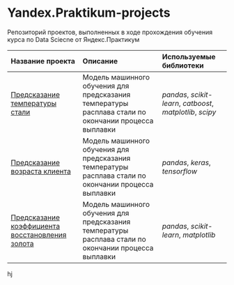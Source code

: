 # Yandex.Praktikum-projects

Репозиторий проектов, выполненных в ходе прохождения обучения курса по Data Sciecne от Яндекс.Практикум

| Название проекта | Описание | Используемые библиотеки | 
| :---------------------- | :---------------------- | :---------------------- |
| [Предсказание температуры стали](Temperature_prediction_in_steelmaking) | Модель машинного обучения для предсказания температуры расплава стали по окончании процесса выплавки| *pandas*, *scikit-learn*, *catboost*, *matplotlib*, *scipy* |
| [Предсказание возраста клиента](Client_age_prediction) | Модель машинного обучения для предсказания температуры расплава стали по окончании процесса выплавки| *pandas*,  *keras*, *tensorflow* |
| [Предсказание коэффициента восстановления золота](Gold_recovery_prediction) | Модель машинного обучения для предсказания температуры расплава стали по окончании процесса выплавки| *pandas*,  *scikit-learn*, *matplotlib* |


hj
